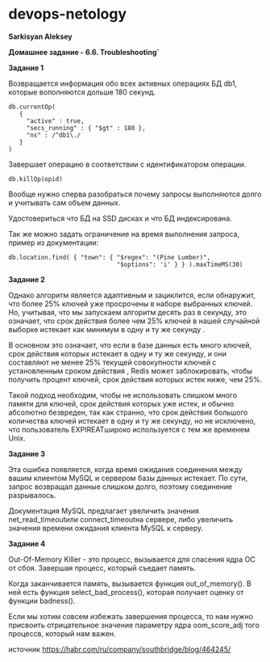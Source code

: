 # devops-netology
**Sarkisyan Aleksey**

**Домашнее задание - 6.6. Troubleshooting`**


**Задание 1**

Возвращается информация обо всех активных операциях БД db1, которые вополняются дольше 180 секунд.

```
db.currentOp(
   {
     "active" : true,
     "secs_running" : { "$gt" : 180 },
     "ns" : /^db1\./
   }
)
```

Завершает операцию в соответствии с идентификатором операции.

```
db.killOp(opid)
```

Вообще нужно сперва разобраться почему запросы выполняются долго и учитывать сам объем данных.

Удостовериться что БД на SSD дисках и что БД индексирована.

Так же можно задать ограничение на время выполнения запроса, пример из документации:

```
db.location.find( { "town": { "$regex": "(Pine Lumber)",
                              "$options": 'i' } } ).maxTimeMS(30)
```


**Задание 2**

Однако алгоритм является адаптивным и зациклится, если обнаружит, что более 25% ключей уже просрочены в наборе выбранных ключей. Но, учитывая, что мы запускаем алгоритм десять раз в секунду, это означает, что срок действия более чем 25% ключей в нашей случайной выборке истекает как минимум в одну и ту же секунду .

В основном это означает, что если в базе данных есть много ключей, срок действия которых истекает в одну и ту же секунду, и они составляют не менее 25% текущей совокупности ключей с установленным сроком действия , Redis может заблокировать, чтобы получить процент ключей, срок действия которых истек ниже, чем 25%.

Такой подход необходим, чтобы не использовать слишком много памяти для ключей, срок действия которых уже истек, и обычно абсолютно безвреден, так как странно, что срок действия большого количества ключей истекает в одну и ту же секунду, но не исключено, что пользователь EXPIREATшироко используется с тем же временем Unix.


**Задание 3**

Эта ошибка появляется, когда время ожидания соединения между вашим клиентом MySQL и сервером базы данных истекает. По сути, запрос возвращал данные слишком долго, поэтому соединение разрывалось.

Документация MySQL предлагает увеличить значения net_read_timeoutили connect_timeoutна сервере, либо увеличить значения времени ожидания клиента MySQL к серверу.



**Задание 4**


Out-Of-Memory Killer - это процесс, вызывается для спасения ядра ОС от сбоя. Завершая процесс, который съедает память.

Когда заканчивается память, вызывается функция out_of_memory(). В ней есть функция select_bad_process(), которая получает оценку от функции badness().

Если мы хотим совсем избежать завершения процесса, то нам нужно присвоить отрицательное значение параметру ядра oom_score_adj того процессв, который нам важен.

источник https://habr.com/ru/company/southbridge/blog/464245/